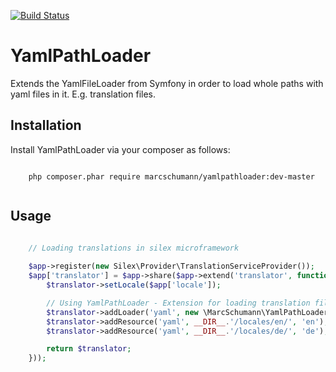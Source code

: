 [![Build Status](https://travis-ci.org/marc-schumann/yamlpathloader.svg?branch=master)](https://travis-ci.org/marc-schumann/yamlpathloader)

# YamlPathLoader

Extends the YamlFileLoader from Symfony in order to load whole paths with yaml files in it. E.g. translation files.


## Installation

Install YamlPathLoader via your composer as follows:

```console

	php composer.phar require marcschumann/yamlpathloader:dev-master
	
```


## Usage

```php

	// Loading translations in silex microframework
	
	$app->register(new Silex\Provider\TranslationServiceProvider());
	$app['translator'] = $app->share($app->extend('translator', function($translator, $app) {
   		$translator->setLocale($app['locale']);

    	// Using YamlPathLoader - Extension for loading translation files from a directory
    	$translator->addLoader('yaml', new \MarcSchumann\YamlPathLoader\YamlPathLoader);
    	$translator->addResource('yaml', __DIR__.'/locales/en/', 'en');
    	$translator->addResource('yaml', __DIR__.'/locales/de/', 'de');

    	return $translator;
	}));
```
